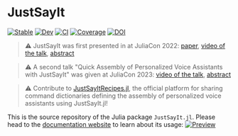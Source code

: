 # JustSayIt

[![Stable](https://img.shields.io/badge/docs-stable-blue.svg)](https://omlins.github.io/JustSayIt.jl/stable)
[![Dev](https://img.shields.io/badge/docs-dev-blue.svg)](https://omlins.github.io/JustSayIt.jl/dev)
[![CI](https://github.com/omlins/JustSayIt.jl/actions/workflows/CI.yml/badge.svg?branch=main)](https://github.com/omlins/JustSayIt.jl/actions/workflows/CI.yml?query=branch%3Amain)
[![Coverage](https://codecov.io/gh/omlins/JustSayIt.jl/branch/main/graph/badge.svg)](https://codecov.io/gh/omlins/JustSayIt.jl)
[![DOI](https://proceedings.juliacon.org/papers/10.21105/jcon.00121/status.svg)](https://doi.org/10.21105/jcon.00121)

> :warning: JustSayIt was first presented in at JuliaCon 2022: [paper](https://doi.org/10.21105/jcon.00121), [video of the talk](https://www.youtube.com/watch?v=W7oQb7pLc04), [abstract](https://pretalx.com/juliacon-2022/talk/H3N8UN)

> :warning: A second talk "Quick Assembly of Personalized Voice Assistants with JustSayIt" was given at JuliaCon 2023: [video of the talk](https://www.youtube.com/watch?v=_gpH-mkrdGM), [abstract](https://pretalx.com/juliacon2023/talk/review/9MJFPDJV9DR7ANUXPSP9ZWJRFWSE83EY)

> :warning: Contribute to [JustSayItRecipes.jl](https://github.com/omlins/JustSayItRecipes.jl), the official platform for sharing command dictionaries defining the assembly of personalized voice assistants using JustSayIt.jl! 



This is the source repository of the Julia package `JustSayIt.jl`. Please head to the [documentation website](https://omlins.github.io/JustSayIt.jl) to learn about its usage:
[![Preview](docs/preview.png)](https://omlins.github.io/JustSayIt.jl/)
